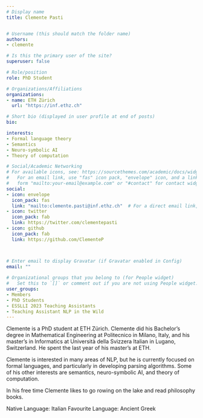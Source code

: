 ```yaml
---
# Display name
title: Clemente Pasti


# Username (this should match the folder name)
authors:
- clemente

# Is this the primary user of the site?
superuser: false

# Role/position
role: PhD Student

# Organizations/Affiliations
organizations:
- name: ETH Zürich
  url: "https://inf.ethz.ch"

# Short bio (displayed in user profile at end of posts)
bio: 

interests:
- Formal language theory
- Semantics
- Neuro-symbolic AI
- Theory of computation

# Social/Academic Networking
# For available icons, see: https://sourcethemes.com/academic/docs/widgets/#icons
#   For an email link, use "fas" icon pack, "envelope" icon, and a link in the
#   form "mailto:your-email@example.com" or "#contact" for contact widget.
social:
- icon: envelope
  icon_pack: fas
  link: "mailto:clemente.pasti@inf.ethz.ch"  # For a direct email link, use "mailto:test@example.org".
- icon: twitter
  icon_pack: fab
  link: https://twitter.com/clementepasti
- icon: github
  icon_pack: fab
  link: https://github.com/ClementeP



# Enter email to display Gravatar (if Gravatar enabled in Config)
email: ""
  
# Organizational groups that you belong to (for People widget)
#   Set this to `[]` or comment out if you are not using People widget.  
user_groups:
- Members
- PhD Students
- ESSLLI 2023 Teaching Assistants
- Teaching Assistant NLP in the Wild
---
```


Clemente is a PhD student at ETH Zürich. Clemente did his Bachelor’s degree in Mathematical Engineering at Politecnico in Milano, Italy, and his master’s in Informatics at Università della Svizzera Italian in Lugano, Switzerland. He spent the last year of his master’s at ETH.

Clemente is interested in many areas of NLP, but he is currently focused on formal languages, and particularly in developing parsing algorithms. Some of his other interests are semantics, neuro-symbolic AI, and theory of computation.

In his free time Clemente likes to go rowing on the lake and read philosophy books.

Native Language: Italian
Favourite Language: Ancient Greek